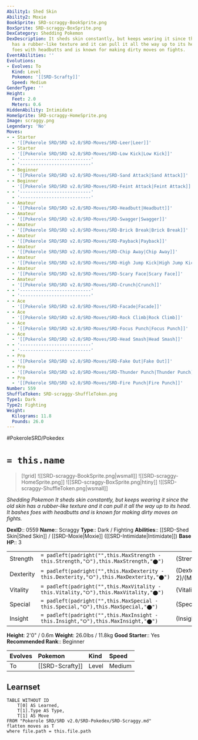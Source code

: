 ```yaml
---
Ability1: Shed Skin
Ability2: Moxie
BookSprite: SRD-scraggy-BookSprite.png
BoxSprite: SRD-scraggy-BoxSprite.png
DexCategory: Shedding Pokemon
DexDescription: It sheds skin constantly, but keeps wearing it since the old skin
  has a rubber-like texture and it can pull it all the way up to its head. It bashes
  foes with headbutts and is known for making dirty moves on fights.
EventAbilities: ''
Evolutions:
- Evolves: To
  Kind: Level
  Pokemon: '[[SRD-Scrafty]]'
  Speed: Medium
GenderType: ''
Height:
  Feet: 2.0
  Meters: 0.6
HiddenAbility: Intimidate
HomeSprite: SRD-scraggy-HomeSprite.png
Image: scraggy.png
Legendary: 'No'
Moves:
- - Starter
  - '[[Pokerole SRD/SRD v2.0/SRD-Moves/SRD-Leer|Leer]]'
- - Starter
  - '[[Pokerole SRD/SRD v2.0/SRD-Moves/SRD-Low Kick|Low Kick]]'
- - '---------------------------'
  - '---------------------------'
- - Beginner
  - '[[Pokerole SRD/SRD v2.0/SRD-Moves/SRD-Sand Attack|Sand Attack]]'
- - Beginner
  - '[[Pokerole SRD/SRD v2.0/SRD-Moves/SRD-Feint Attack|Feint Attack]]'
- - '---------------------------'
  - '---------------------------'
- - Amateur
  - '[[Pokerole SRD/SRD v2.0/SRD-Moves/SRD-Headbutt|Headbutt]]'
- - Amateur
  - '[[Pokerole SRD/SRD v2.0/SRD-Moves/SRD-Swagger|Swagger]]'
- - Amateur
  - '[[Pokerole SRD/SRD v2.0/SRD-Moves/SRD-Brick Break|Brick Break]]'
- - Amateur
  - '[[Pokerole SRD/SRD v2.0/SRD-Moves/SRD-Payback|Payback]]'
- - Amateur
  - '[[Pokerole SRD/SRD v2.0/SRD-Moves/SRD-Chip Away|Chip Away]]'
- - Amateur
  - '[[Pokerole SRD/SRD v2.0/SRD-Moves/SRD-High Jump Kick|High Jump Kick]]'
- - Amateur
  - '[[Pokerole SRD/SRD v2.0/SRD-Moves/SRD-Scary Face|Scary Face]]'
- - Amateur
  - '[[Pokerole SRD/SRD v2.0/SRD-Moves/SRD-Crunch|Crunch]]'
- - '---------------------------'
  - '---------------------------'
- - Ace
  - '[[Pokerole SRD/SRD v2.0/SRD-Moves/SRD-Facade|Facade]]'
- - Ace
  - '[[Pokerole SRD/SRD v2.0/SRD-Moves/SRD-Rock Climb|Rock Climb]]'
- - Ace
  - '[[Pokerole SRD/SRD v2.0/SRD-Moves/SRD-Focus Punch|Focus Punch]]'
- - Ace
  - '[[Pokerole SRD/SRD v2.0/SRD-Moves/SRD-Head Smash|Head Smash]]'
- - '---------------------------'
  - '---------------------------'
- - Pro
  - '[[Pokerole SRD/SRD v2.0/SRD-Moves/SRD-Fake Out|Fake Out]]'
- - Pro
  - '[[Pokerole SRD/SRD v2.0/SRD-Moves/SRD-Thunder Punch|Thunder Punch]]'
- - Pro
  - '[[Pokerole SRD/SRD v2.0/SRD-Moves/SRD-Fire Punch|Fire Punch]]'
Number: 559
ShuffleToken: SRD-scraggy-ShuffleToken.png
Type1: Dark
Type2: Fighting
Weight:
  Kilograms: 11.8
  Pounds: 26.0
---
```


#PokeroleSRD/Pokedex

# `= this.name`

> [!grid]
> ![[SRD-scraggy-BookSprite.png|wsmall]]
> ![[SRD-scraggy-HomeSprite.png]]
> ![[SRD-scraggy-BoxSprite.png|htiny]]
> ![[SRD-scraggy-ShuffleToken.png|wsmall]]


*Shedding Pokemon*
*It sheds skin constantly, but keeps wearing it since the old skin has a rubber-like texture and it can pull it all the way up to its head. It bashes foes with headbutts and is known for making dirty moves on fights.*

**DexID**:: 0559
**Name**:: Scraggy
**Type**:: Dark / Fighting
**Abilities**:: [[SRD-Shed Skin|Shed Skin]] / [[SRD-Moxie|Moxie]] ([[SRD-Intimidate|Intimidate]])
**Base HP**:: 3

|           |                                                                                        |                                          |
| --------- | -------------------------------------------------------------------------------------- | ---------------------------------------- |
| Strength  | `= padleft(padright("",this.MaxStrength - this.Strength,"⭘"),this.MaxStrength,"⬤")`    | (Strength::2)/(MaxStrength::5)   |
| Dexterity | `= padleft(padright("",this.MaxDexterity - this.Dexterity,"⭘"),this.MaxDexterity,"⬤")` | (Dexterity:: 2)/(MaxDexterity::4) |
| Vitality  | `= padleft(padright("",this.MaxVitality - this.Vitality,"⭘"),this.MaxVitality,"⬤")`    | (Vitality::2)/(MaxVitality::5)   |
| Special   | `= padleft(padright("",this.MaxSpecial - this.Special,"⭘"),this.MaxSpecial,"⬤")`       | (Special::1)/(MaxSpecial::3)     |
| Insight   | `= padleft(padright("",this.MaxInsight - this.Insight,"⭘"),this.MaxInsight,"⬤")`       | (Insight::2)/(MaxInsight::5)     |

**Height**: 2'0" / 0.6m
**Weight**: 26.0lbs / 11.8kg
**Good Starter**:: Yes
**Recommended Rank**:: Beginner

| Evolves   | Pokemon         | Kind   | Speed   |
|:----------|:----------------|:-------|:--------|
| To        | [[SRD-Scrafty]] | Level  | Medium  |

## Learnset

```dataview
TABLE WITHOUT ID
    T[0] AS Learned,
    T[1].Type AS Type,
    T[1] AS Move
FROM "Pokerole SRD/SRD v2.0/SRD-Pokedex/SRD-Scraggy.md"
flatten moves as T
where file.path = this.file.path
```
